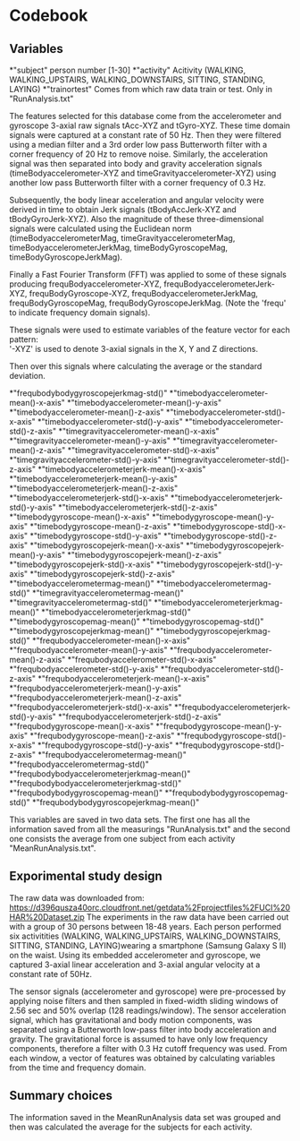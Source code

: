 # Codebook 

## Variables

*"subject"		person number [1-30]
*"activity"		Acitivity (WALKING, WALKING_UPSTAIRS, 						WALKING_DOWNSTAIRS, SITTING, STANDING, LAYING)
*"trainortest"	Comes from which raw data train or test. Only in 				"RunAnalysis.txt"

The features selected for this database come from the accelerometer and gyroscope 3-axial raw signals tAcc-XYZ and tGyro-XYZ. These time domain signals  were captured at a constant rate of 50 Hz. Then they were filtered using a median filter and a 3rd order low pass Butterworth filter with a corner frequency of 20 Hz to remove noise. Similarly, the acceleration signal was then separated into body and gravity acceleration signals (timeBodyaccelerometer-XYZ and timeGravityaccelerometer-XYZ) using another low pass Butterworth filter with a corner frequency of 0.3 Hz. 

Subsequently, the body linear acceleration and angular velocity were derived in time to obtain Jerk signals (tBodyAccJerk-XYZ and tBodyGyroJerk-XYZ). Also the magnitude of these three-dimensional signals were calculated using the Euclidean norm (timeBodyaccelerometerMag, timeGravityaccelerometerMag, timeBodyaccelerometerJerkMag, timeBodyGyroscopeMag, timeBodyGyroscopeJerkMag). 

Finally a Fast Fourier Transform (FFT) was applied to some of these signals producing frequBodyaccelerometer-XYZ, frequBodyaccelerometerJerk-XYZ, frequBodyGyroscope-XYZ, frequBodyaccelerometerJerkMag, frequBodyGyroscopeMag, frequBodyGyroscopeJerkMag. (Note the 'frequ' to indicate frequency domain signals). 

These signals were used to estimate variables of the feature vector for each pattern:  
'-XYZ' is used to denote 3-axial signals in the X, Y and Z directions.

Then over this signals where calculating the average or the standard deviation.

*"frequbodybodygyroscopejerkmag-std()"
*"timebodyaccelerometer-mean()-x-axis"
*"timebodyaccelerometer-mean()-y-axis"
*"timebodyaccelerometer-mean()-z-axis"
*"timebodyaccelerometer-std()-x-axis"
*"timebodyaccelerometer-std()-y-axis"
*"timebodyaccelerometer-std()-z-axis"
*"timegravityaccelerometer-mean()-x-axis"
*"timegravityaccelerometer-mean()-y-axis"
*"timegravityaccelerometer-mean()-z-axis"
*"timegravityaccelerometer-std()-x-axis"
*"timegravityaccelerometer-std()-y-axis"
*"timegravityaccelerometer-std()-z-axis"
*"timebodyaccelerometerjerk-mean()-x-axis"
*"timebodyaccelerometerjerk-mean()-y-axis"
*"timebodyaccelerometerjerk-mean()-z-axis"
*"timebodyaccelerometerjerk-std()-x-axis"
*"timebodyaccelerometerjerk-std()-y-axis"
*"timebodyaccelerometerjerk-std()-z-axis"
*"timebodygyroscope-mean()-x-axis"
*"timebodygyroscope-mean()-y-axis"
*"timebodygyroscope-mean()-z-axis"
*"timebodygyroscope-std()-x-axis"
*"timebodygyroscope-std()-y-axis"
*"timebodygyroscope-std()-z-axis"
*"timebodygyroscopejerk-mean()-x-axis"
*"timebodygyroscopejerk-mean()-y-axis"
*"timebodygyroscopejerk-mean()-z-axis"
*"timebodygyroscopejerk-std()-x-axis"
*"timebodygyroscopejerk-std()-y-axis"
*"timebodygyroscopejerk-std()-z-axis"
*"timebodyaccelerometermag-mean()"
*"timebodyaccelerometermag-std()"
*"timegravityaccelerometermag-mean()"
*"timegravityaccelerometermag-std()"
*"timebodyaccelerometerjerkmag-mean()"
*"timebodyaccelerometerjerkmag-std()"
*"timebodygyroscopemag-mean()"
*"timebodygyroscopemag-std()"
*"timebodygyroscopejerkmag-mean()"
*"timebodygyroscopejerkmag-std()"
*"frequbodyaccelerometer-mean()-x-axis"
*"frequbodyaccelerometer-mean()-y-axis"
*"frequbodyaccelerometer-mean()-z-axis"
*"frequbodyaccelerometer-std()-x-axis"
*"frequbodyaccelerometer-std()-y-axis"
*"frequbodyaccelerometer-std()-z-axis"
*"frequbodyaccelerometerjerk-mean()-x-axis"
*"frequbodyaccelerometerjerk-mean()-y-axis"
*"frequbodyaccelerometerjerk-mean()-z-axis"
*"frequbodyaccelerometerjerk-std()-x-axis"
*"frequbodyaccelerometerjerk-std()-y-axis"
*"frequbodyaccelerometerjerk-std()-z-axis"
*"frequbodygyroscope-mean()-x-axis"
*"frequbodygyroscope-mean()-y-axis"
*"frequbodygyroscope-mean()-z-axis"
*"frequbodygyroscope-std()-x-axis"
*"frequbodygyroscope-std()-y-axis"
*"frequbodygyroscope-std()-z-axis"
*"frequbodyaccelerometermag-mean()"
*"frequbodyaccelerometermag-std()"
*"frequbodybodyaccelerometerjerkmag-mean()"
*"frequbodybodyaccelerometerjerkmag-std()"
*"frequbodybodygyroscopemag-mean()"
*"frequbodybodygyroscopemag-std()"
*"frequbodybodygyroscopejerkmag-mean()"

This variables are saved in two data sets. The first one has all the information saved from all the measurings "RunAnalysis.txt" and the second one consists the average from one subject from each activity "MeanRunAnalysis.txt".


## Exporimental study design

The raw data was downloaded from:  https://d396qusza40orc.cloudfront.net/getdata%2Fprojectfiles%2FUCI%20HAR%20Dataset.zip
The experiments in the raw data have been carried out with a group of 30 persons between 18-48 years. Each person performed six activitities (WALKING, WALKING_UPSTAIRS, WALKING_DOWNSTAIRS, SITTING, STANDING, LAYING)wearing a smartphone (Samsung Galaxy S II) on the waist. Using its embedded accelerometer and gyroscope, we captured 3-axial linear acceleration and 3-axial angular velocity at a constant rate of 50Hz.

The sensor signals (accelerometer and gyroscope) were pre-processed by applying noise filters and then sampled in fixed-width sliding windows of 2.56 sec and 50% overlap (128 readings/window). The sensor acceleration signal, which has gravitational and body motion components, was separated using a Butterworth low-pass filter into body acceleration and gravity. The gravitational force is assumed to have only low frequency components, therefore a filter with 0.3 Hz cutoff frequency was used. From each window, a vector of features was obtained by calculating variables from the time and frequency domain.

##	Summary choices

The information saved in the MeanRunAnalysis data set was grouped and then was calculated the average for the subjects for each activity.
